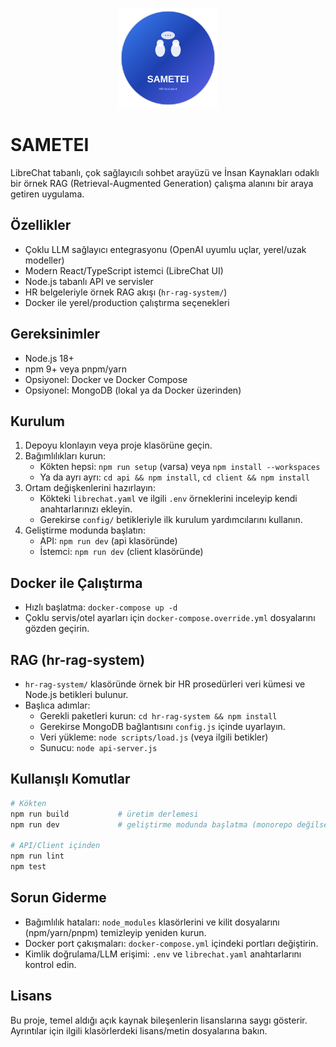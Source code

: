<p align="center">
  <img src="client/public/assets/logo.svg" height="160" alt="SAMETEI">
</p>

# SAMETEI

LibreChat tabanlı, çok sağlayıcılı sohbet arayüzü ve İnsan Kaynakları odaklı bir örnek RAG (Retrieval-Augmented Generation) çalışma alanını bir araya getiren uygulama.

## Özellikler
- Çoklu LLM sağlayıcı entegrasyonu (OpenAI uyumlu uçlar, yerel/uzak modeller)
- Modern React/TypeScript istemci (LibreChat UI)
- Node.js tabanlı API ve servisler
- HR belgeleriyle örnek RAG akışı (`hr-rag-system/`)
- Docker ile yerel/production çalıştırma seçenekleri

## Gereksinimler
- Node.js 18+
- npm 9+ veya pnpm/yarn
- Opsiyonel: Docker ve Docker Compose
- Opsiyonel: MongoDB (lokal ya da Docker üzerinden)

## Kurulum
1. Depoyu klonlayın veya proje klasörüne geçin.
2. Bağımlılıkları kurun:
   - Kökten hepsi: `npm run setup` (varsa) veya `npm install --workspaces`
   - Ya da ayrı ayrı: `cd api && npm install`, `cd client && npm install`
3. Ortam değişkenlerini hazırlayın:
   - Kökteki `librechat.yaml` ve ilgili `.env` örneklerini inceleyip kendi anahtarlarınızı ekleyin.
   - Gerekirse `config/` betikleriyle ilk kurulum yardımcılarını kullanın.
4. Geliştirme modunda başlatın:
   - API: `npm run dev` (api klasöründe)
   - İstemci: `npm run dev` (client klasöründe)

## Docker ile Çalıştırma
- Hızlı başlatma: `docker-compose up -d`
- Çoklu servis/otel ayarları için `docker-compose.override.yml` dosyalarını gözden geçirin.

## RAG (hr-rag-system)
- `hr-rag-system/` klasöründe örnek bir HR prosedürleri veri kümesi ve Node.js betikleri bulunur.
- Başlıca adımlar:
  - Gerekli paketleri kurun: `cd hr-rag-system && npm install`
  - Gerekirse MongoDB bağlantısını `config.js` içinde uyarlayın.
  - Veri yükleme: `node scripts/load.js` (veya ilgili betikler)
  - Sunucu: `node api-server.js`

## Kullanışlı Komutlar
```bash
# Kökten
npm run build           # üretim derlemesi
npm run dev             # geliştirme modunda başlatma (monorepo değilse klasörlere girin)

# API/Client içinden
npm run lint
npm test
```

## Sorun Giderme
- Bağımlılık hataları: `node_modules` klasörlerini ve kilit dosyalarını (npm/yarn/pnpm) temizleyip yeniden kurun.
- Docker port çakışmaları: `docker-compose.yml` içindeki portları değiştirin.
- Kimlik doğrulama/LLM erişimi: `.env` ve `librechat.yaml` anahtarlarını kontrol edin.

## Lisans
Bu proje, temel aldığı açık kaynak bileşenlerin lisanslarına saygı gösterir. Ayrıntılar için ilgili klasörlerdeki lisans/metin dosyalarına bakın.